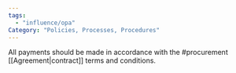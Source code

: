 ```yaml
---
tags:
  - "influence/opa"
Category: "Policies, Processes, Procedures"
---
```

All payments should be made in accordance with the #procurement [[Agreement|contract]] terms and conditions.